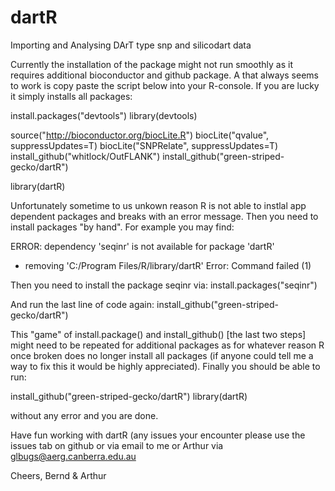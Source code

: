 # dartR
Importing and Analysing DArT type snp and silicodart data


Currently the installation of the package might not run smoothly as it requires additional bioconductor and github package. 
A that always seems to work is copy paste the script below into your R-console. If you are lucky it simply installs all packages:


install.packages("devtools")
library(devtools)

source("http://bioconductor.org/biocLite.R")
biocLite("qvalue", suppressUpdates=T)
biocLite("SNPRelate", suppressUpdates=T)
install_github("whitlock/OutFLANK")
install_github("green-striped-gecko/dartR")

library(dartR)



Unfortunately sometime to us unkown reason R is not able to instlal app dependent packages and breaks with an error message. 
Then you need to install packages "by hand". For example you may find:

ERROR: dependency 'seqinr' is not available for package 'dartR'
* removing 'C:/Program Files/R/library/dartR'
Error: Command failed (1)

Then you need to install the package seqinr via: 
install.packages("seqinr")

And run the last line of code again:
install_github("green-striped-gecko/dartR")

This "game"  of install.package() and install_github() [the last two steps] might need to be repeated for additional packages
as for whatever reason R once broken does no longer install all packages (if anyone could tell me a way to fix this it would be highly 
appreciated). Finally you should be able to run:

install_github("green-striped-gecko/dartR")
library(dartR)

without any error and you are done. 

Have fun working with dartR (any issues your encounter please use the issues tab on github or via email to me or Arthur via 
glbugs@aerg.canberra.edu.au

Cheers, Bernd & Arthur


